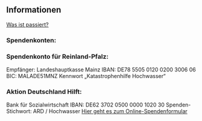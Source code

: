 ## Informationen

[Was ist passiert?](https://www.tagesschau.de/newsticker/liveblog-hochwasser-103.html#Damm-der-Rur-in-Ophoven-gebrochen)


### Spendenkonten:

### Spendenkonto für Reinland-Pfalz:
Empfänger: Landeshauptkasse Mainz
IBAN: DE78 5505 0120 0200 3006 06
BIC: MALADE51MNZ
Kennwort „Katastrophenhilfe Hochwasser“

### Aktion Deutschland Hilft:
Bank für Sozialwirtschaft
IBAN: DE62 3702 0500 0000 1020 30
Spenden-Stichwort: ARD / Hochwasser
[Hier geht es zum Online-Spendenformular](https://www.aktion-deutschland-hilft.de/de/spenden/spenden/)
